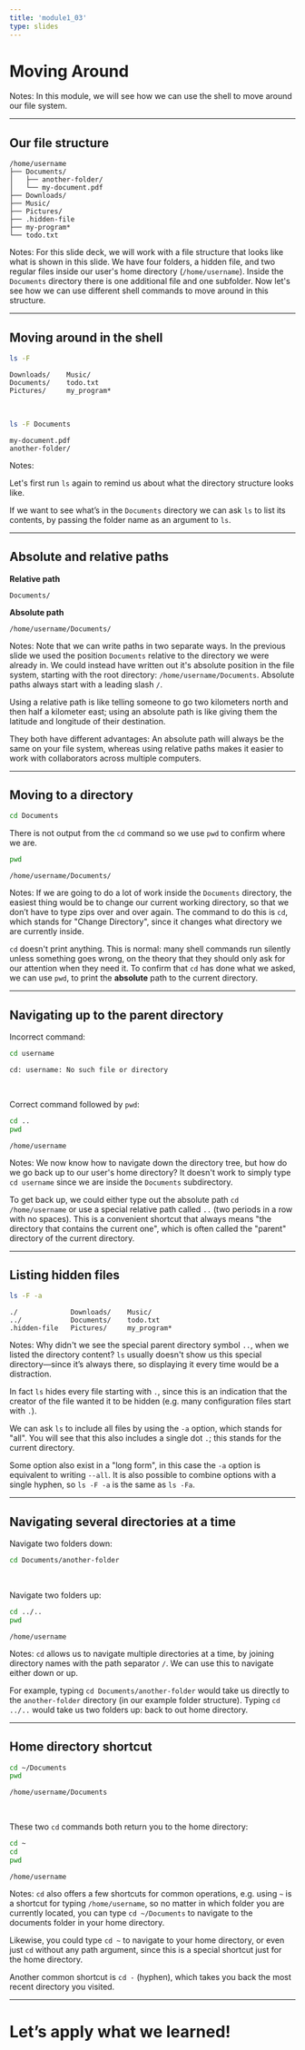 ```yaml
---
title: 'module1_03'
type: slides
---
```


# Moving Around

Notes: In this module,
we will see how we can use the shell to move around our file system.

---

## Our file structure

```
/home/username
├── Documents/
│   ├── another-folder/
│   └── my-document.pdf
├── Downloads/
├── Music/
├── Pictures/
├── .hidden-file
├── my-program*
└── todo.txt
```

Notes:
For this slide deck,
we will work with a file structure that looks like what is shown in this slide.
We have four folders, a hidden file, and two regular files
inside our user's home directory (`/home/username`).
Inside the `Documents` directory there is one additional file and one subfolder.
Now let's see how we can use different shell commands to move around in this structure.

---

## Moving around in the shell

```sh
ls -F
```

```out
Downloads/    Music/
Documents/    todo.txt
Pictures/     my_program*
```

<br>

```sh
ls -F Documents
```

```out
my-document.pdf
another-folder/
```

Notes:

Let's first run `ls` again to remind us about what the directory structure looks like.

If we want to see what’s in the `Documents` directory we can ask `ls` to list its contents,
by passing the folder name as an argument to `ls`.

---

## Absolute and relative paths

**Relative path**

```
Documents/
```

**Absolute path**

```
/home/username/Documents/
```

Notes:
Note that we can write paths in two separate ways.
In the previous slide we used the position `Documents` relative to the directory we were already in.
We could instead have written out it's absolute position in the file system,
starting with the root directory:
`/home/username/Documents`.
Absolute paths always start with a leading slash `/`.

Using a relative path is like telling someone to go two kilometers north and then half a kilometer east;
using an absolute path is like giving them the latitude and longitude of their destination.

They both have different advantages:
An absolute path will always be the same on your file system,
whereas using relative paths makes it easier to work with collaborators across multiple computers.

---

## Moving to a directory

```sh
cd Documents
```

There is not output from the `cd` command so we use `pwd` to confirm where we are.

```sh
pwd
```

```out
/home/username/Documents/
```

Notes:
If we are going to do a lot of work inside the `Documents` directory,
the easiest thing would be to change our current working directory,
so that we don’t have to type zips over and over again.
The command to do this is `cd`,
which stands for "Change Directory",
since it changes what directory we are currently inside.

`cd` doesn't print anything.
This is normal:
many shell commands run silently unless something goes wrong,
on the theory that they should only ask for our attention when they need it.
To confirm that `cd` has done what we asked,
we can use `pwd`,
to print the **absolute** path to the current directory.

---

## Navigating up to the parent directory

Incorrect command:

```sh
cd username
```

```out
cd: username: No such file or directory
```

<br>

Correct command followed by `pwd`:

```sh
cd ..
pwd
```

```out
/home/username
```

Notes:
We now know how to navigate down the directory tree,
but how do we go back up to our user's home directory?
It doesn't work to simply type `cd username` since we are inside the `Documents` subdirectory.

To get back up,
we could either type out the absolute path `cd /home/username`
or use a special relative path called `..`
(two periods in a row with no spaces).
This is a convenient shortcut that always means "the directory that contains the current one",
which is often called the "parent" directory of the current directory.

---

## Listing hidden files

```sh
ls -F -a
```

```out
./             Downloads/    Music/
../            Documents/    todo.txt
.hidden-file   Pictures/     my_program*
```

Notes:
Why didn't we see the special parent directory symbol `..`,
when we listed the directory content?
`ls` usually doesn't show us this special directory—since it’s always there,
so displaying it every time would be a distraction.

In fact `ls` hides every file starting with `.`,
since this is an indication that the creator of the file wanted it to be hidden
(e.g. many configuration files start with `.`).

We can ask `ls` to include all files by using the `-a` option,
which stands for "all".
You will see that this also includes a single dot `.`;
this stands for the current directory.

Some option also exist in a "long form",
in this case the `-a` option is equivalent to writing `--all`.
It is also possible to combine options with a single hyphen,
so `ls -F -a` is the same as `ls -Fa`.

---

## Navigating several directories at a time

Navigate two folders down:

```sh
cd Documents/another-folder
```

<br>

Navigate two folders up:

```sh
cd ../..
pwd
```

```out
/home/username
```

Notes:
`cd` allows us to navigate multiple directories at a time,
by joining directory names with the path separator `/`.
We can use this to navigate either down or up.

For example,
typing `cd Documents/another-folder`
would take us directly to the `another-folder` directory
(in our example folder structure).
Typing `cd ../..`
would take us two folders up:
back to out home directory.

---

## Home directory shortcut

```sh
cd ~/Documents
pwd
```

```out
/home/username/Documents
```

<br>

These two `cd` commands both return you to the home directory:

```sh
cd ~
cd
pwd
```

```out
/home/username
```

Notes:
`cd` also offers a few shortcuts for common operations,
e.g. using `~` is a shortcut for typing `/home/username`,
so no matter in which folder you are currently located,
you can type `cd ~/Documents` to navigate to the documents folder in your home directory.

Likewise, you could type `cd ~` to navigate to your home directory,
or even just `cd` without any path argument,
since this is a special shortcut just for the home directory.

Another common shortcut is `cd -` (hyphen),
which takes you back the most recent directory you visited.

---

# Let’s apply what we learned!
